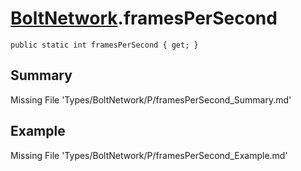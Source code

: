 # [BoltNetwork](Types/BoltNetwork.md).framesPerSecond
`public static int framesPerSecond { get; }`
## Summary
Missing File 'Types/BoltNetwork/P/framesPerSecond_Summary.md'
## Example
Missing File 'Types/BoltNetwork/P/framesPerSecond_Example.md'
